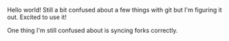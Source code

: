 Hello world! Still a bit confused about a few things with git but I'm figuring it out. Excited to use it!

One thing I'm still confused about is syncing forks correctly.